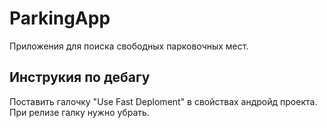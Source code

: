 # ParkingApp
Приложения для поиска свободных парковочных мест.
## Инструкия по дебагу
Поставить галочку "Use Fast Deploment" в свойствах андройд проекта. При релизе галку нужно убрать.
